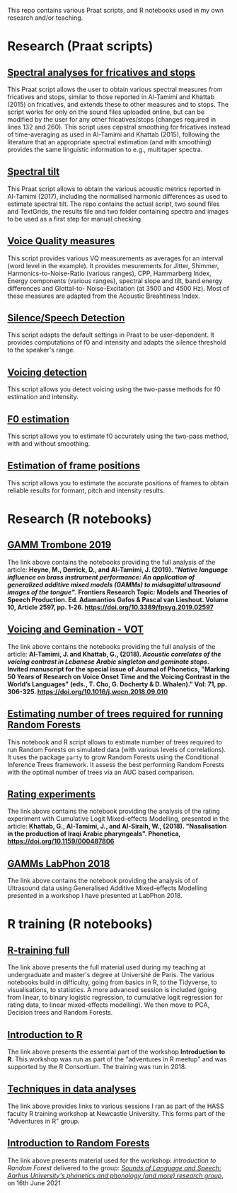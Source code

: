 This repo contains various Praat scripts, and R notebooks used in my own research and/or teaching.

# Research (Praat scripts)

## [Spectral analyses for fricatives and stops](https://jalalal-tamimi.github.io/Praat-Spectral-Analyses-fricatives-stops/)
This Praat script allows the user to obtain various spectral measures from fricatives and stops, similar to those reported in Al-Tamimi and Khattab (2015) on fricatives, and extends these to other measures and to stops. The script works for only on the sound files uploaded online, but can be modified by the user for any other fricatives/stops (changes required in lines 132 and 260). This script uses cepstral smoothing for fricatives instead of time-averaging as used in Al-Tamimi and Khattab (2015), following the literature that an appropriate spectral estimation (and with smoothing) provides the same linguistic information to e.g., multitaper spectra. 

## [Spectral tilt](https://jalalal-tamimi.github.io/Praat-Spectral-Tilt)

This Praat script allows to obtain the various acoustic metrics reported in Al-Tamimi (2017), including the normalised harmonic differences as used to estimate spectral tilt. The repo contains the actual script, two sound files and TextGrids, the results file and two folder containing spectra and images to be used as a first step for manual checking

## [Voice Quality measures](https://jalalal-tamimi.github.io/Praat-VQ-Measurements/)

This script provides various VQ measurements as averages for an interval (word level in the example). It provides mesurements for Jitter, Shimmer, Harmonics-to-Noise-Ratio (various ranges), CPP, Hammarberg Index, Energy components (various ranges), spectral slope and tilt, band energy differences and Glottal-to- Noise-Excitation (at 3500 and 4500 Hz). Most of these measures are adapted from the Acoustic Breahtiness Index.

## [Silence/Speech Detection](https://jalalal-tamimi.github.io/Praat-Silence-Detection/)

This script adapts the default settings in Praat to be user-dependent. It provides computations of f0 and intensity and adapts the silence threshold to the speaker's range.

## [Voicing detection](https://jalalal-tamimi.github.io/Praat-Voicing-detection/)

This script allows you detect voicing using the two-passe methods for f0 estimation and intensity.


## [F0 estimation](https://jalalal-tamimi.github.io/Praat-f0-Accurate-Estimation/)

This script allows you to estimate f0 accurately using the two-pass method, with and without smoothing.


## [Estimation of frame positions](https://jalalal-tamimi.github.io/Praat-Measurement-points/)

This script allows you to estimate the accurate positions of frames to obtain reliable results for formant, pitch and intensity results.


# Research (R notebooks)


## [GAMM Trombone 2019](https://jalalal-tamimi.github.io/GAMM-Trombone-2019/)

The link above contains the notebooks providing the full analysis of the article: **Heyne, M., Derrick, D., and Al-Tamimi, J. (2019). *"Native language influence on brass instrument performance: An application of generalized additive mixed models (GAMMs) to midsagittal ultrasound images of the tongue"*. Frontiers Research Topic: Models and Theories of Speech Production. Ed. Adamantios Gafos & Pascal van Lieshout. Volume 10, Article 2597, pp. 1-26. https://doi.org/10.3389/fpsyg.2019.02597**


## [Voicing and Gemination - VOT](https://jalalal-tamimi.github.io/R-Voicing-Gemination-VOT/)

The link above contains the notebooks providing the full analysis of the article: **Al-Tamimi, J. and Khattab, G., (2018). *Acoustic correlates of the voicing contrast in Lebanese Arabic singleton and geminate stops*. Invited manuscript for the special issue of Journal of Phonetics, "Marking 50 Years of Research on Voice Onset Time and the Voicing Contrast in the World’s Languages" (eds., T. Cho, G. Docherty & D. Whalen)." Vol: 71, pp. 306-325. https://doi.org/10.1016/j.wocn.2018.09.010**

## [Estimating number of trees required for running Random Forests](https://jalalal-tamimi.github.io/R-Estimating-Number-Of-Trees-RF/)

This notebook and R script allows to estimate number of trees required to run Random Forests on simulated data (with various levels of correlations). It uses the package `party` to grow Random Forests using the Conditional Inference Trees framework. It assess the best performing Random Forests with the optimal number of trees via an AUC based comparison. 

## [Rating experiments](https://jalalal-tamimi.github.io/R-Rating-data/)

The link above contains the notebook providing the analysis of the rating experiment with Cumulative Logit Mixed-effects Modelling, presented in the article: **Khattab, G., Al-Tamimi, J., and Al-Siraih, W., (2018). "Nasalisation in the production of Iraqi Arabic pharyngeals". Phonetica, https://doi.org/10.1159/000487806**


## [GAMMs LabPhon 2018](https://jalalal-tamimi.github.io/R-GAMM-LabPhon18/)

The link above contains the notebook providing the analysis of of Ultrasound data using Generalised Additive Mixed-effects Modelling presented in a workshop I have presented at LabPhon 2018. 

# R training (R notebooks)

## [R-training full](https://jalalal-tamimi.github.io/R-Training/)

The link above presents the full material used during my teaching at undergraduate and master's degree at Université de Paris. The various notebooks build in difficulty, going from basics in R, to the Tidyverse, to visualisations, to statistics. A more advanced session is included (going from linear, to binary logistic regression, to cumulative logit regression for rating data, to linear mixed-effects modelling). We then move to PCA, Decision trees and Random Forests.

## [Introduction to R](https://jalalal-tamimi.github.io/R-Introduction-to-R/)

The link above presents the essential part of the workshop **Introduction to R**. This workshop was run as part of the "adventures in R meetup" and was supported by the R Consortium. The training was run in 2018.


## [Techniques in data analyses](https://jalalal-tamimi.github.io/R-Techniques-in-Data-Analyses/)

The link above provides links to various sessions I ran as part of the HASS faculty R training workshop at Newcastle University. This forms part of the "Adventures in R" group.  

## [Introduction to Random Forests](https://jalalal-tamimi.github.io/Intro-Random-Forests/)

The link above presents material used for the workshop: *introduction to Random Forest* delivered to the group: *[Sounds of Language and Speech: Aarhus University's phonetics and phonology (and more) research group](https://soundsoflanguageandspeech.wordpress.com/)*, on 16th June 2021 

